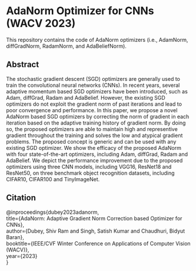 # AdaNorm Optimizer for CNNs (WACV 2023)

This repository contains the code of AdaNorm optimizers (i.e., AdamNorm, diffGradNorm, RadamNorm, and AdaBeliefNorm).


## Abstract

The stochastic gradient descent (SGD) optimizers are generally used to train the convolutional neural networks (CNNs). In recent years, several adaptive momentum based SGD optimizers have been introduced, such as Adam, diffGrad, Radam and AdaBelief. However, the existing SGD optimizers do not exploit the gradient norm of past iterations and lead to poor convergence and performance. In this paper, we propose a novel AdaNorm based SGD optimizers by correcting the norm of gradient in each iteration based on the adaptive training history of gradient norm. By doing so, the proposed optimizers are able to maintain high and representive gradient throughout the training and solves the low and atypical gradient problems. The proposed concept is generic and can be used with any existing SGD optimizer. We show the efficacy of the proposed AdaNorm with four state-of-the-art optimizers, including Adam, diffGrad, Radam and AdaBelief. We depict the performance improvement due to the proposed optimizers using three CNN models, including VGG16, ResNet18 and ResNet50, on three benchmark object recognition datasets, including CIFAR10, CIFAR100 and TinyImageNet.




## Citation
@inproceedings{dubey2023adanorm,<br/>
  title={AdaNorm: Adaptive Gradient Norm Correction based Optimizer for CNNs},<br/>
  author={Dubey, Shiv Ram and Singh, Satish Kumar and Chaudhuri, Bidyut Baran},<br/>
  booktitle={IEEE/CVF Winter Conference on Applications of Computer Vision (WACV)},<br/>
  year={2023}<br/>
}
